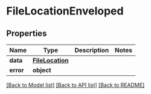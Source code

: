 # FileLocationEnveloped


## Properties
Name | Type | Description | Notes
------------ | ------------- | ------------- | -------------
**data** | [**FileLocation**](FileLocation.md) |  | 
**error** | **object** |  | 

[[Back to Model list]](../README.md#documentation-for-models) [[Back to API list]](../README.md#documentation-for-api-endpoints) [[Back to README]](../README.md)


